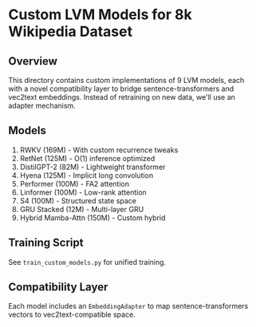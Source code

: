 # Custom LVM Models for 8k Wikipedia Dataset

## Overview
This directory contains custom implementations of 9 LVM models, each with a novel compatibility layer to bridge sentence-transformers and vec2text embeddings. Instead of retraining on new data, we'll use an adapter mechanism.

## Models
1. RWKV (169M) - With custom recurrence tweaks
2. RetNet (125M) - O(1) inference optimized
3. DistilGPT-2 (82M) - Lightweight transformer
4. Hyena (125M) - Implicit long convolution
5. Performer (100M) - FA2 attention
6. Linformer (100M) - Low-rank attention
7. S4 (100M) - Structured state space
8. GRU Stacked (12M) - Multi-layer GRU
9. Hybrid Mamba-Attn (150M) - Custom hybrid

## Training Script
See `train_custom_models.py` for unified training.

## Compatibility Layer
Each model includes an `EmbeddingAdapter` to map sentence-transformers vectors to vec2text-compatible space.
